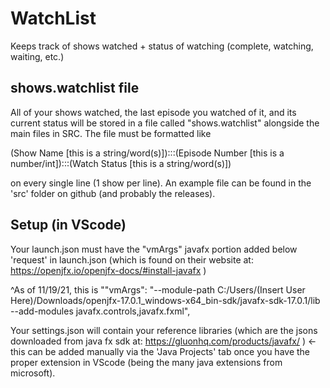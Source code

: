 # WatchList
 Keeps track of shows watched + status of watching (complete, watching, waiting, etc.)
## shows.watchlist file
All of your shows watched, the last episode you watched of it, and its current status will be stored in a file called "shows.watchlist" alongside the main files in SRC.
The file must be formatted like

(Show Name [this is a string/word(s)]):::(Episode Number [this is a number/int]):::(Watch Status [this is a string/word(s)])

on every single line (1 show per line). An example file can be found in the 'src' folder on github (and probably the releases).
## Setup (in VScode)
Your launch.json must have the "vmArgs" javafx portion added below 'request' in launch.json (which is found on their website at: https://openjfx.io/openjfx-docs/#install-javafx )

^As of 11/19/21, this is ""vmArgs": "--module-path C:/Users/(Insert User Here)/Downloads/openjfx-17.0.1_windows-x64_bin-sdk/javafx-sdk-17.0.1/lib --add-modules javafx.controls,javafx.fxml",

Your settings.json will contain your reference libraries (which are the jsons downloaded from java fx sdk at: https://gluonhq.com/products/javafx/ ) <- this can be added manually via the 'Java Projects' tab once you have the proper extension in VScode (being the many java extensions from microsoft).